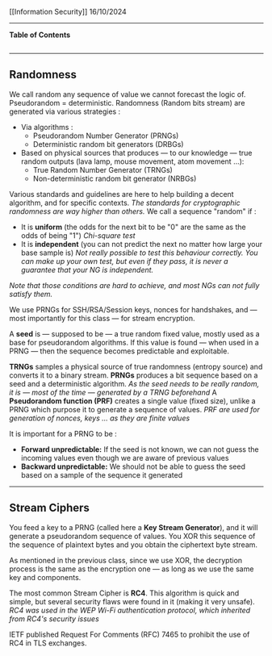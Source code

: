 [[Information Security]]
16/10/2024
****
**Table of Contents**
```table-of-contents
```

****
## Randomness

We call random any sequence of value we cannot forecast the logic of.
Pseudorandom = deterministic.
Randomness (Random bits stream) are generated via various strategies :
- Via algorithms :
	- Pseudorandom Number Generator (PRNGs)
	- Deterministic random bit generators (DRBGs)
- Based on physical sources that produces — to our knowledge — true random outputs (lava lamp, mouse movement, atom movement ...):
	- True Random Number Generator (TRNGs)
	- Non-deterministic random bit generator (NRBGs)

Various standards and guidelines are here to help building a decent algorithm, and for specific contexts.
	*The standards for cryptographic randomness are way higher than others.*
We call a sequence "random" if :
- It is **uniform** (the odds for the next bit to be "0" are the same as the odds of being "1")
	*Chi-square test*
- It is **independent** (you can not predict the next no matter how large your base sample is)
	*Not really possible to test this behaviour correctly. You can make up your own test, but even if they pass, it is never a guarantee that your NG is independent.*

*Note that those conditions are hard to achieve, and most NGs can not fully satisfy them.*


We use PRNGs for SSH/RSA/Session keys, nonces for handshakes, and — most importantly for this class — for stream encryption. 


A **seed** is — supposed to be — a true random fixed value, mostly used as a base for pseudorandom algorithms. If this value is found — when used in a PRNG — then the sequence becomes predictable and exploitable.

**TRNGs** samples a physical source of true randomness (entropy source) and converts it to a binary stream.
**PRNGs** produces a bit sequence based on a seed and a deterministic algorithm.
	*As the seed needs to be really random, it is — most of the time — generated by a TRNG beforehand*
A **Pseudorandom function (PRF)** creates a single value (fixed size), unlike a PRNG which purpose it to generate a sequence of values.
	*PRF are used for generation of nonces, keys ... as they are finite values*

It is important for a PRNG to be :
- **Forward unpredictable:** If the seed is not known, we can not guess the incoming values even though we are aware of previous values
- **Backward unpredictable:** We should not be able to guess the seed based on a sample of the sequence it generated


****
## Stream Ciphers

You feed a key to a PRNG (called here a **Key Stream Generator**), and it will generate a pseudorandom sequence of values.
You XOR this sequence of the sequence of plaintext bytes and you obtain the ciphertext byte stream.

As mentioned in the previous class, since we use XOR, the decryption process is the same as the encryption one — as long as we use the same key and components.


The most common Stream Cipher is **RC4**.
This algorithm is quick and simple, but several security flaws were found in it (making it very unsafe).
	*RC4 was used in the WEP Wi-Fi authentication protocol, which inherited from RC4's security issues*

IETF published Request For Comments (RFC) 7465 to prohibit the use of RC4 in TLS exchanges.